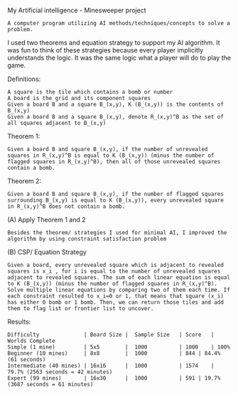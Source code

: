 My Artificial intelligence - Minesweeper project
	
	A computer program utilizing AI methods/techniques/concepts to solve a problem.

I used two theorems and equation strategy to support my AI algorithm. It was fun to think of these strategies because every player implicitly understands the logic. It was the same logic what a player will do to play the game. 

Definitions:

	A square is the tile which contains a bomb or number
	A board is the grid and its component squares
	Given a board B and a square B_(x,y), K (B_(x,y)) is the contents of B_(x,y)
	Given a board B and a square B_(x,y), denote R_(x,y)^B as the set of all squares adjacent to B_(x,y)

Theorem 1: 

	Given a board B and square B_(x,y), if the number of unrevealed squares in R_(x,y)^B is equal to K (B_(x,y)) (minus the number of flagged squares in R_(x,y)^B), then all of those unrevealed squares contain a bomb.

Theorem 2:

	Given a board B and square B_(x,y), if the number of flagged squares surrounding B_(x,y) is equal to K (B_(x,y)), every unrevealed square in R_(x,y)^B does not contain a bomb.


(A) Apply Theorem 1 and 2
	
	Besides the theorem/ strategies I used for minimal AI, I improved the algorithm by using constraint satisfaction problem 

(B) CSP/ Equation Strategy

	Given a board, every unrevealed square which is adjacent to revealed squares is x_i , for i is equal to the number of unrevealed squares adjacent to revealed squares. The sum of each linear equation is equal to K (B_(x,y)) (minus the number of flagged squares in R_(x,y)^B). Solve multiple linear equations by comparing two of them each time. If each constraint resulted to x_i=0 or 1, that means that square (x_i) has either 0 bomb or 1 bomb. Then, we can return those tiles and add them to flag list or frontier list to uncover. 

Results:

	Difficulty              | Board Size |	Sample Size   | Score  	| Worlds Complete
	Simple (1 mine)         | 5x5	     |  1000	      | 1000	| 100%
	Beginner (10 mines)     | 8x8	     |  1000	      | 844	| 84.4% (61 seconds)
	Intermediate (40 mines) | 16x16	     |  1000	      | 1574	| 79.7% (2563 seconds = 42 minutes)
	Expert (99 mines)       | 16x30	     |  1000	      | 591	| 19.7% (3687 seconds = 61 minutes)
